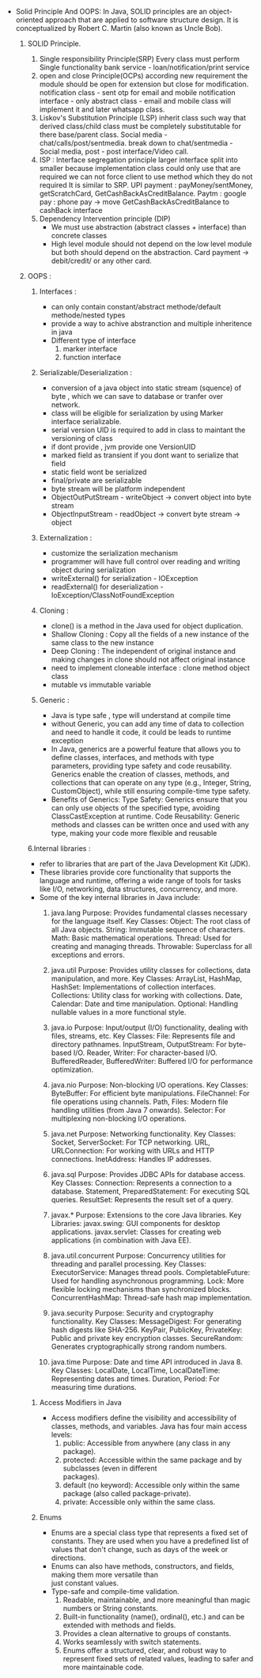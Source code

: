 - Solid Principle And OOPS: 
    In Java, SOLID principles are an object-oriented approach that are applied to software structure design. It is conceptualized by Robert C. Martin (also known as Uncle Bob). 
    1. SOLID Principle.
        1. Single responsibility Principle(SRP)
            Every class must perform Single functionality 
            bank service - loan/notification/print service
        2. open and close Principle(OCPs) 
           according new requirement the module should be open for extension but
           close for modification.
           notification class - sent otp for email and mobile
           notification interface - only abstract class - email and mobile class will implement it and later 
           whatsapp class.
        3. Liskov's Substitution Principle (LSP)
            inherit class such way that derived class/child class must be completely substitutable 
            for there base/parent class.
            Social media -
            chat/calls/post/sentmedia. break down to chat/sentmedia - Social media, post - post interface/Video call. 
        4. ISP : Interface segregation principle 
            larger interface split into smaller because implementation class could only use that are required
            we can not force client to use method which they do not required
            It is similar to SRP.
            UPI payment : payMoney/sentMoney, getScratchCard, GetCashBackAsCreditBalance. 
            Paytm : google pay : phone pay
            -> move GetCashBackAsCreditBalance to cashBack interface
        5.  Dependency Intervention principle (DIP)
            - We must use abstraction (abstract classes + interface) than concrete classes
            - High level module should not depend on the low level module 
            but both should depend on the abstraction.
            Card payment -> debit/credit/ or any other card.

    2. OOPS : 
        1. Interfaces  : 
            - can only contain constant/abstract methode/default methode/nested types
            - provide a way to achive abstranction and multiple inheritence in java
            - Different type of interface
              1. marker interface
              2. function interface

        2. Serializable/Deserialization : 
            - conversion of a java object into static stream (squence) of byte , which we can save to database or tranfer over network. 
            - class will be eligible for serialization by using Marker interface serializable.
            - serial version UID is required to add in class to maintant the versioning of class
            - if dont provide , jvm provide one VersionUID
            - marked field as transient if you dont want to serialize that field
            - static field wont be serialized 
            - final/private are serializable
            - byte stream will be platform independent 
            - ObjectOutPutStream - writeObject -> convert object into byte stream 
            - ObjectInputStream - readObject -> convert byte stream -> object 
        
        3. Externalization : 
            - customize the serialization mechanism 
            - programmer will have full control over reading and writing object during serialization
            - writeExternal() for serialization - IOException 
            - readExternal() for deserialization - IoException/ClassNotFoundException
       
        4. Cloning : 
            - clone() is a method in the Java used for object duplication.
            - Shallow Cloning :  Copy all the fields of a new instance of the same class to the new instance
            - Deep Cloning : The independent of original instance and making changes in clone should not affect original instance
            - need to implement cloneable interface : clone method object class
            - mutable vs immutable variable 
        
        5. Generic : 
            - Java is type safe , type will understand at compile time
            - without Generic, you can add any time of data to collection and need to handle it code,
              it could be leads to runtime exception  
            - In Java, generics are a powerful feature that allows you to define classes, interfaces, and methods with type parameters, providing type safety and code reusability. Generics enable the creation of classes, methods, and collections that can operate on any type (e.g., Integer, String, CustomObject), while still ensuring compile-time type safety.
            - Benefits of Generics:
                Type Safety: Generics ensure that you can only use objects of the specified type, avoiding ClassCastException at runtime.
                Code Reusability: Generic methods and classes can be written once and used with any type, making your code more flexible and reusable
        
        6.Internal libraries :
         - refer to libraries that are part of the Java Development Kit (JDK). 
         - These libraries provide core functionality that supports the language and runtime, offering a 
            wide range of tools for tasks like I/O, networking, data structures, concurrency, and more. 
         - Some of the key internal libraries in Java include:
            1. java.lang
                Purpose: Provides fundamental classes necessary for the language itself.
                Key Classes:
                    Object: The root class of all Java objects.
                    String: Immutable sequence of characters.
                    Math: Basic mathematical operations.
                    Thread: Used for creating and managing threads.
                    Throwable: Superclass for all exceptions and errors.
            
            2. java.util
                Purpose: Provides utility classes for collections, data manipulation, and more.
                Key Classes:
                    ArrayList, HashMap, HashSet: Implementations of collection interfaces.
                    Collections: Utility class for working with collections.
                    Date, Calendar: Date and time manipulation.
                    Optional: Handling nullable values in a more functional style.
            
            3. java.io
                Purpose: Input/output (I/O) functionality, dealing with files, streams, etc.
                Key Classes:
                    File: Represents file and directory pathnames.
                    InputStream, OutputStream: For byte-based I/O.
                    Reader, Writer: For character-based I/O.
                    BufferedReader, BufferedWriter: Buffered I/O for performance optimization.
            
            4. java.nio
                Purpose: Non-blocking I/O operations.
                Key Classes:
                    ByteBuffer: For efficient byte manipulations.
                    FileChannel: For file operations using channels.
                    Path, Files: Modern file handling utilities (from Java 7 onwards).
                    Selector: For multiplexing non-blocking I/O operations.
            
            5. java.net
                Purpose: Networking functionality.
                Key Classes:
                    Socket, ServerSocket: For TCP networking.
                    URL, URLConnection: For working with URLs and HTTP connections.
                    InetAddress: Handles IP addresses.
            
            6. java.sql
                Purpose: Provides JDBC APIs for database access.
                Key Classes:
                    Connection: Represents a connection to a database.
                    Statement, PreparedStatement: For executing SQL queries.
                    ResultSet: Represents the result set of a query.
            
            7. javax.*
                Purpose: Extensions to the core Java libraries.
                Key Libraries:
                    javax.swing: GUI components for desktop applications.
                    javax.servlet: Classes for creating web applications (in combination with Java EE).
            
            8. java.util.concurrent
                Purpose: Concurrency utilities for threading and parallel processing.
                Key Classes:
                    ExecutorService: Manages thread pools.
                    CompletableFuture: Used for handling asynchronous programming.
                    Lock: More flexible locking mechanisms than synchronized blocks.
                    ConcurrentHashMap: Thread-safe hash map implementation.
            
            9. java.security
                Purpose: Security and cryptography functionality.
                Key Classes:
                    MessageDigest: For generating hash digests like SHA-256.
                    KeyPair, PublicKey, PrivateKey: Public and private key encryption classes.
                    SecureRandom: Generates cryptographically strong random numbers.
            
            10. java.time
                Purpose: Date and time API introduced in Java 8.
                Key Classes:
                    LocalDate, LocalTime, LocalDateTime: Representing dates and times.
                    Duration, Period: For measuring time durations.

        1. Access Modifiers in Java
            - Access modifiers define the visibility and accessibility of classes, methods, and variables. Java has four main access levels:
                1. public: Accessible from anywhere (any class in any package).
                2. protected: Accessible within the same package and by subclasses (even in different   
                    packages).
                3. default (no keyword): Accessible only within the same package (also called 
                    package-private).
                4. private: Accessible only within the same class.
        
        2. Enums 
            - Enums are a special class type that represents a fixed set of constants. They are used when 
              you have a predefined list of values that don't change, such as days of the week or directions.
            - Enums can also have methods, constructors, and fields, making them more versatile than    
              just constant values.
            - Type-safe and compile-time validation.
                1. Readable, maintainable, and more meaningful than magic numbers or String constants.
                2. Built-in functionality (name(), ordinal(), etc.) and can be extended with methods and fields.
                3. Provides a clean alternative to groups of constants.
                4. Works seamlessly with switch statements.
                5. Enums offer a structured, clear, and robust way to represent fixed sets of related values, leading to safer and more maintainable code.




